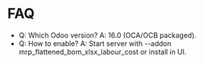 # FAQ

- Q: Which Odoo version? A: 16.0 (OCA/OCB packaged).
- Q: How to enable? A: Start server with --addon mrp_flattened_bom_xlsx_labour_cost or install in UI.
